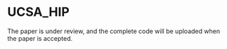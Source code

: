 # UCSA_HIP

The paper is under review, and the complete code will be uploaded when the paper is accepted.
